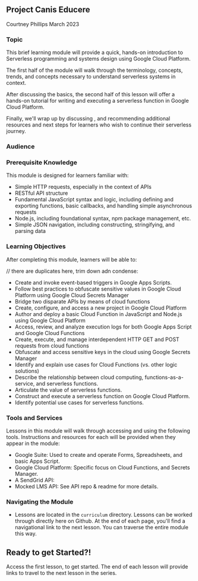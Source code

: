 ## Project Canis Educere
Courtney Phillips
March 2023

### Topic

This brief learning module will provide a quick, hands-on introduction to Serverless programming and systems design using Google Cloud Platform.

The first half of the module will walk through the terminology, concepts, trends, and concepts necessary to understand serverless systems in context.

After discussing the basics, the second half of this lesson will offer a hands-on tutorial for writing and executing a serverless function in Google Cloud Platform.

Finally, we'll wrap up by discussing , and recommending additional resources and next steps for learners who wish to continue their serverless journey.

### Audience

### Prerequisite Knowledge

This module is designed for learners familiar with:

- Simple HTTP requests, especially in the context of APIs
- RESTful API structure
- Fundamental JavaScript syntax and logic, including defining and exporting functions, basic callbacks, and handling simple asynchronous requests
- Node.js, including foundational syntax, npm package management, etc.
- Simple JSON navigation, including constructing, stringifying, and parsing data  

### Learning Objectives

After completing this module, learners will be able to:

// there are duplicates here, trim down adn condense:

- Create and invoke event-based triggers in Google Apps Scripts.
- Follow best practices to obfuscate sensitive values in Google Cloud Platform using Google Cloud Secrets Manager
- Bridge two disparate APIs by means of cloud functions
- Create, configure, and access a new project in Google Cloud Platform
- Author and deploy a basic Cloud Function in JavaScript and Node.js using Google Cloud Platform
- Access, review, and analyze execution logs for both Google Apps Script and Google Cloud Functions
- Create, execute, and manage interdependent HTTP GET and POST requests from cloud functions
- Obfuscate and access sensitive keys in the cloud using Google Secrets Manager
- Identify and explain use cases for Cloud Functions (vs. other logic solutions)
- Describe the relationship between cloud computing, functions-as-a-service, and serverless functions.
- Articulate the value of serverless functions.  
- Construct and execute a serverless function on Google Cloud Platform.
- Identify potential use cases for serverless functions.

### Tools and Services  

Lessons in this module will walk through accessing and using the following tools. Instructions and resources for each will be provided when they appear in the module:    

- Google Suite: Used to create and operate Forms, Spreadsheets, and basic Apps Script.
- Google Cloud Platform: Specific focus on Cloud Functions, and Secrets Manager.
- A SendGrid API:
- Mocked LMS API: See API repo & readme for more details.

### Navigating the Module

- Lessons are located in the `curriculum` directory.  Lessons can be worked through directly here on Github. At the end of each page, you'll find a navigational link to the next lesson. You can traverse the entire module this way.

## Ready to get Started?!

Access the first lesson, []() to get started. The end of each lesson will provide links to travel to the next lesson in the series.
